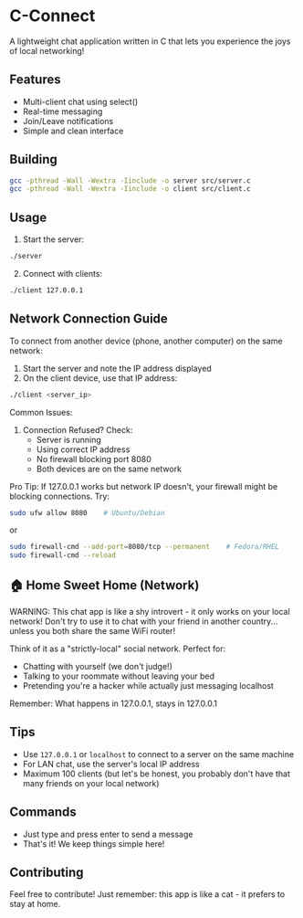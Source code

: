 # C-Connect

A lightweight chat application written in C that lets you experience the joys of local networking! 

## Features
- Multi-client chat using select()
- Real-time messaging
- Join/Leave notifications
- Simple and clean interface

## Building
```bash
gcc -pthread -Wall -Wextra -Iinclude -o server src/server.c
gcc -pthread -Wall -Wextra -Iinclude -o client src/client.c
```

## Usage
1. Start the server:
```bash
./server
```

2. Connect with clients:
```bash
./client 127.0.0.1
```

## Network Connection Guide

To connect from another device (phone, another computer) on the same network:

1. Start the server and note the IP address displayed
2. On the client device, use that IP address:
```bash
./client <server_ip>
```

Common Issues:
1. Connection Refused? Check:
   - Server is running
   - Using correct IP address
   - No firewall blocking port 8080
   - Both devices are on the same network

Pro Tip: If 127.0.0.1 works but network IP doesn't, your firewall might be blocking connections. Try:
```bash
sudo ufw allow 8080    # Ubuntu/Debian
```
or
```bash
sudo firewall-cmd --add-port=8080/tcp --permanent    # Fedora/RHEL
sudo firewall-cmd --reload
```

## 🏠 Home Sweet Home (Network)

WARNING: This chat app is like a shy introvert - it only works on your local network! 
Don't try to use it to chat with your friend in another country... unless you both share the same WiFi router! 

Think of it as a "strictly-local" social network. Perfect for:
- Chatting with yourself (we don't judge!)
- Talking to your roommate without leaving your bed
- Pretending you're a hacker while actually just messaging localhost

Remember: What happens in 127.0.0.1, stays in 127.0.0.1 

## Tips
- Use `127.0.0.1` or `localhost` to connect to a server on the same machine
- For LAN chat, use the server's local IP address
- Maximum 100 clients (but let's be honest, you probably don't have that many friends on your local network)

## Commands
- Just type and press enter to send a message
- That's it! We keep things simple here!

## Contributing
Feel free to contribute! Just remember: this app is like a cat - it prefers to stay at home.
